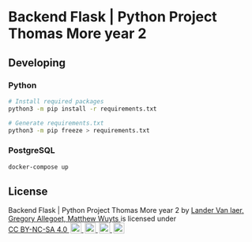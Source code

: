 # Backend Flask | Python Project Thomas More year 2

## Developing

### Python

```bash
# Install required packages
python3 -m pip install -r requirements.txt

# Generate requirements.txt
python3 -m pip freeze > requirements.txt
```

### PostgreSQL

```bash
docker-compose up
```

## License

<p>
    <span property="dct:title">Backend Flask | Python Project Thomas More year 2</span>
    by
    <a rel="cc:attributionURL dct:creator" property="cc:attributionName" href="https://github.com/Python-Project-Thomas-More-year-2">
        Lander Van laer,
        Gregory Allegoet,
        Matthew Wuyts
    </a>
    is licensed under
    <a href="http://creativecommons.org/licenses/by-nc-sa/4.0/?ref=chooser-v1" target="_blank" rel="license noopener noreferrer" style="display:inline-block;">
        CC BY-NC-SA 4.0
        <img style="height:22px!important;margin-left:3px;vertical-align:text-bottom;" src="https://mirrors.creativecommons.org/presskit/icons/cc.svg?ref=chooser-v1">
        <img style="height:22px!important;margin-left:3px;vertical-align:text-bottom;" src="https://mirrors.creativecommons.org/presskit/icons/by.svg?ref=chooser-v1">
        <img style="height:22px!important;margin-left:3px;vertical-align:text-bottom;" src="https://mirrors.creativecommons.org/presskit/icons/nc.svg?ref=chooser-v1">
        <img style="height:22px!important;margin-left:3px;vertical-align:text-bottom;" src="https://mirrors.creativecommons.org/presskit/icons/sa.svg?ref=chooser-v1">
    </a>
</p>
